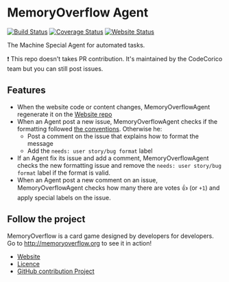 # MemoryOverflow Agent

[![Build Status](https://travis-ci.org/CodeCorico/MemoryOverflow-agent.svg)](https://travis-ci.org/CodeCorico/MemoryOverflow-agent)
[![Coverage Status](https://img.shields.io/coveralls/CodeCorico/MemoryOverflow-agent.svg)](https://coveralls.io/r/CodeCorico/MemoryOverflow-agent)
[![Website Status](http://agent.memoryoverflow.org/status.svg)](https://github.com/CodeCorico/MemoryOverflow-website)

The Machine Special Agent for automated tasks.

:exclamation: This repo doesn't takes PR contribution. It's maintained by the CodeCorico team but you can still post issues.

## Features

- When the website code or content changes, MemoryOverflowAgent regenerate it on the [Website repo](https://github.com/CodeCorico/MemoryOverflow-website)
- When an Agent post a new issue, MemoryOverflowAgent checks if the formatting followed [the conventions](https://github.com/CodeCorico/MemoryOverflow/blob/master/CONTRIBUTING.md). Otherwise he:
  - Post a comment on the issue that explains how to format the message
  - Add the `needs: user story/bug format` label
- If an Agent fix its issue and add a comment, MemoryOverflowAgent checks the new formatting issue and remove the `needs: user story/bug format` label if the format is valid.
- When an Agent post a new comment on an issue, MemoryOverflowAgent checks how many there are votes :+1: (or `+1`) and apply special labels on the issue.

## Follow the project

MemoryOverflow is a card game designed by developers for developers. Go to http://memoryoverflow.org to see it in action!

* [Website](http://memoryoverflow.org)
* [Licence](https://github.com/CodeCorico/MemoryOverflow-website/blob/master/LICENSE)
* [GitHub contribution Project](https://github.com/CodeCorico/MemoryOverflow)

